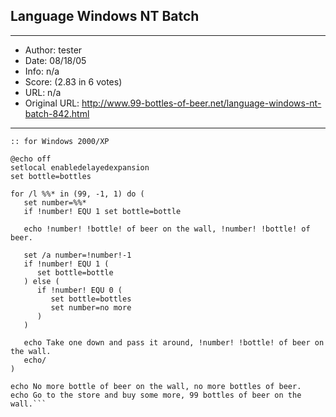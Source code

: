 
## Language Windows NT Batch ##
---
- Author: tester
- Date: 08/18/05
- Info: n/a
- Score:  (2.83 in 6 votes)
- URL: n/a
- Original URL: http://www.99-bottles-of-beer.net/language-windows-nt-batch-842.html
---

```:: 99 Bottles of Beer
:: for Windows 2000/XP

@echo off
setlocal enabledelayedexpansion
set bottle=bottles

for /l %%* in (99, -1, 1) do (
   set number=%%*
   if !number! EQU 1 set bottle=bottle

   echo !number! !bottle! of beer on the wall, !number! !bottle! of beer.

   set /a number=!number!-1
   if !number! EQU 1 (
      set bottle=bottle
   ) else (
      if !number! EQU 0 (
         set bottle=bottles
         set number=no more
      )
   )

   echo Take one down and pass it around, !number! !bottle! of beer on the wall.
   echo/
)

echo No more bottle of beer on the wall, no more bottles of beer.
echo Go to the store and buy some more, 99 bottles of beer on the wall.```